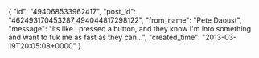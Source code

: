  {
   "id": "494068533962417",
   "post_id": "462493170453287_494044817298122",
   "from_name": "Pete Daoust",
   "message": "its like I pressed a button, and they know I'm into something and want to fuk me as fast as they can...",
   "created_time": "2013-03-19T20:05:08+0000"
 }

